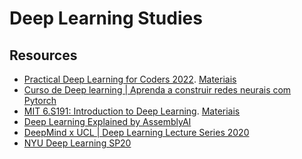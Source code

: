 # Deep Learning Studies
## Resources
- [Practical Deep Learning for Coders 2022](https://www.youtube.com/playlist?list=PLfYUBJiXbdtSvpQjSnJJ_PmDQB_VyT5iU). [Materiais](https://course.fast.ai/)
- [Curso de Deep learning | Aprenda a construir redes neurais com Pytorch](https://www.youtube.com/playlist?list=PL5TJqBvpXQv6cd1kade4kjwr8_QQj8j3k)
- [MIT 6.S191: Introduction to Deep Learning](https://www.youtube.com/playlist?list=PLtBw6njQRU-rwp5__7C0oIVt26ZgjG9NI). [Materiais](https://github.com/aamini/introtodeeplearning)
- [Deep Learning Explained by AssemblyAI](https://www.youtube.com/playlist?list=PLcWfeUsAys2nPgh-gYRlexc6xvscdvHqX)
- [DeepMind x UCL | Deep Learning Lecture Series 2020](https://www.youtube.com/playlist?list=PLqYmG7hTraZCDxZ44o4p3N5Anz3lLRVZF)
- [NYU Deep Learning SP20](https://www.youtube.com/playlist?list=PLLHTzKZzVU9eaEyErdV26ikyolxOsz6mq)

